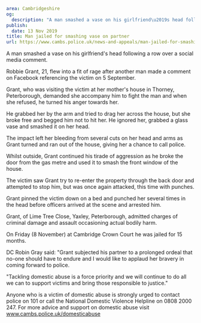 ```yaml
area: Cambridgeshire
og:
  description: "A man smashed a vase on his girlfriend\u2019s head following a row over a social media comment."
publish:
  date: 13 Nov 2019
title: Man jailed for smashing vase on partner
url: https://www.cambs.police.uk/news-and-appeals/man-jailed-for-smashing-vase-on-partner
```

A man smashed a vase on his girlfriend's head following a row over a social media comment.

Robbie Grant, 21, flew into a fit of rage after another man made a comment on Facebook referencing the victim on 5 September.

Grant, who was visiting the victim at her mother's house in Thorney, Peterborough, demanded she accompany him to fight the man and when she refused, he turned his anger towards her.

He grabbed her by the arm and tried to drag her across the house, but she broke free and begged him not to hit her. He ignored her, grabbed a glass vase and smashed it on her head.

The impact left her bleeding from several cuts on her head and arms as Grant turned and ran out of the house, giving her a chance to call police.

Whilst outside, Grant continued his tirade of aggression as he broke the door from the gas metre and used it to smash the front window of the house.

The victim saw Grant try to re-enter the property through the back door and attempted to stop him, but was once again attacked, this time with punches.

Grant pinned the victim down on a bed and punched her several times in the head before officers arrived at the scene and arrested him.

Grant, of Lime Tree Close, Yaxley, Peterborough, admitted charges of criminal damage and assault occasioning actual bodily harm.

On Friday (8 November) at Cambridge Crown Court he was jailed for 15 months.

DC Robin Gray said: "Grant subjected his partner to a prolonged ordeal that no-one should have to endure and I would like to applaud her bravery in coming forward to police.

"Tackling domestic abuse is a force priority and we will continue to do all we can to support victims and bring those responsible to justice."

Anyone who is a victim of domestic abuse is strongly urged to contact police on 101 or call the National Domestic Violence Helpline on 0808 2000 247. For more advice and support on domestic abuse visit www.cambs.police.uk/domesticabuse
